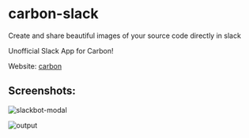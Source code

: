 # carbon-slack
Create and share beautiful images of your source code directly in slack

Unofficial Slack App for Carbon!

Website: [carbon](https://carbon.now.sh)

## Screenshots:

![slackbot-modal](https://firebasestorage.googleapis.com/v0/b/angeldrive-5d221.appspot.com/o/files%2FVDro5D0C1CNiCrVaMRbwRvfVNTJ3%2Fcarbon-ss-1.png?alt=media&token=0baed397-92cc-4219-a8d6-ef563a6c31c7)

![output](https://firebasestorage.googleapis.com/v0/b/angeldrive-5d221.appspot.com/o/files%2FVDro5D0C1CNiCrVaMRbwRvfVNTJ3%2Fcarbon-ss-2.png?alt=media&token=e3e869cb-ecf5-4c93-8e8b-b0e56bfd2bf9)
